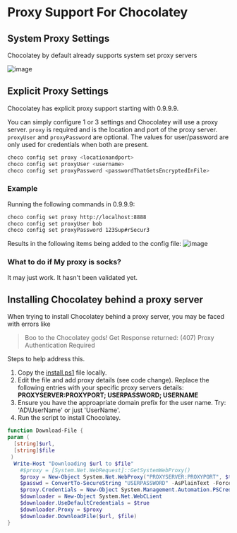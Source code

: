 # Proxy Support For Chocolatey

## System Proxy Settings
Chocolatey by default already supports system set proxy servers 

![image](https://cloud.githubusercontent.com/assets/63502/10038284/454be026-6189-11e5-8f83-e29d1705995c.png)

## Explicit Proxy Settings
Chocolatey has explicit proxy support starting with 0.9.9.9.

You can simply configure 1 or 3 settings and Chocolatey will use a proxy server. `proxy` is required and is the location and port of the proxy server. `proxyUser` and `proxyPassword` are optional. The values for user/password are only used for credentials when both are present.

~~~sh
choco config set proxy <locationandport>
choco config set proxyUser <username>
choco config set proxyPassword <passwordThatGetsEncryptedInFile>
~~~~

### Example

Running the following commands in 0.9.9.9:
~~~sh
choco config set proxy http://localhost:8888
choco config set proxyUser bob
choco config set proxyPassword 123Sup#rSecur3
~~~

Results in the following items being added to the config file:
![image](https://cloud.githubusercontent.com/assets/63502/10038348/4205507c-618a-11e5-911b-122eb960bc53.png)

### What to do if My proxy is socks?

It may just work. It hasn't been validated yet.

## Installing Chocolatey behind a proxy server

When trying to install Chocolatey behind a proxy server, you may be faced with errors like

> Boo to the Chocolatey gods! Get Response returned: (407) Proxy Authentication Required

Steps to help address this.

1. Copy the [install.ps1](https://chocolatey.org/install.ps1) file locally.
2. Edit the file and add proxy details (see code change). Replace the following entries with your specific proxy servers details: **PROXYSERVER:PROXYPORT; USERPASSWORD; USERNAME**
3. Ensure you have the approapriate domain prefix for the user name. Try: 'AD\UserName' or just 'UserName'.
4. Run the script to install Chocolatey.

```PowerShell
function Download-File {
param (
  [string]$url,
  [string]$file
 )
  Write-Host "Downloading $url to $file"
    #$proxy = [System.Net.WebRequest]::GetSystemWebProxy()
    $proxy = New-Object System.Net.WebProxy("PROXYSERVER:PROXYPORT", $true)
    $passwd = ConvertTo-SecureString "USERPASSWORD" -AsPlainText -Force; ## Website credentials
    $proxy.Credentials = New-Object System.Management.Automation.PSCredential ("USERNAME", $passwd);
    $downloader = New-Object System.Net.WebCLient
    $downloader.UseDefaultCredentials = $true
    $downloader.Proxy = $proxy
    $downloader.DownloadFile($url, $file)
}
```